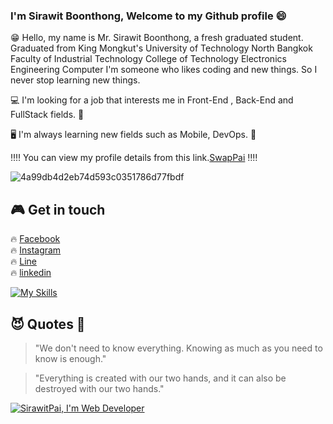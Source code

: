 
### I'm Sirawit Boonthong, Welcome to my Github profile 😄 ###

😁 Hello, my name is Mr. Sirawit Boonthong, a fresh graduated student. Graduated from King Mongkut's University of Technology North Bangkok Faculty of Industrial Technology College of Technology Electronics Engineering Computer  I'm someone who likes coding and new things. So I never stop learning new things. 

💻 I'm looking for a job that interests me in Front-End , Back-End and FullStack fields.  💩

🖥 I'm always learning new fields such as Mobile, DevOps.  👾

‼️‼️ You can view my profile details from this link.[SwapPai](https://sirawitpai.github.io/Profile-SirawitPai.github.io/?fbclid=IwAR0-IacZiD6BHbPLz_E6ZQAwIyo9081EHix99ADsjWEAPkD_vPcYQpn-1lc#) ‼️‼️<br>


![4a99db4d2eb74d593c0351786d77fbdf](https://user-images.githubusercontent.com/71228820/141670695-7f4e8160-db94-4c6a-bc59-1dab9621c672.gif)


## 🎮 Get in touch 
🔥 [Facebook](https://www.facebook.com/SirawitPai.S/)<br>
🔥 [Instagram](https://www.instagram.com/sirawit_pai/)<br>
🔥 [Line](https://timeline.line.me/user/_dXe3MazhyAyrKaYb8WUee4veK4rE5MQydci3LLc?utm_medium=windows&utm_source=desktop&utm_campaign=Profile)<br>
🔥 [linkedin](https://www.linkedin.com/in/sirawit-pai-13342b200/)<br>

[![My Skills](https://skillicons.dev/icons?i=html,css,js,ts,react,redux,nodejs,nextjs)](https://skillicons.dev)


## 😈  Quotes  👿
> "We don't need to know everything. Knowing as much as you need to know is enough." <br>

> "Everything is created with our two hands, and it can also be destroyed with our two hands."


[![SirawitPai, I'm Web Developer](https://pimp-my-readme.webapp.io/pimp-my-readme/wavy-banner?subtitle=I%27m%20Web%20Developer&title=SirawitPai)](https://pimp-my-readme.webapp.io)

<!--
**SirawitPai/SirawitPai** is a ✨ _special_ ✨ repository because its `README.md` (this file) appears on your GitHub profile.
-->
